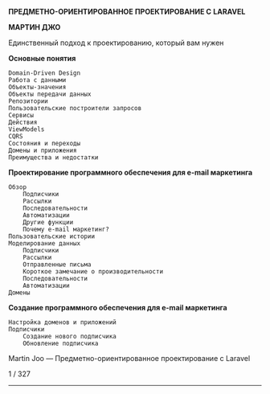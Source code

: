 **ПРЕДМЕТНО-ОРИЕНТИРОВАННОЕ**
**ПРОЕКТИРОВАНИЕ С**
**LARAVEL**

**МАРТИН ДЖО**

Единственный подход к проектированию, который вам нужен

**Основные понятия**

    Domain-Driven Design
    Работа с данными
    Объекты-значения
    Объекты передачи данных
    Репозитории
    Пользовательские построители запросов
    Сервисы
    Действия
    ViewModels
    CQRS
    Состояния и переходы
    Домены и приложения
    Преимущества и недостатки

**Проектирование программного обеспечения для e-mail маркетинга**

    Обзор
        Подписчики
        Рассылки
        Последовательности
        Автоматизации
        Другие функции
        Почему e-mail маркетинг?
    Пользовательские истории
    Моделирование данных
        Подписчики
        Рассылки
        Отправленные письма
        Короткое замечание о производительности
        Последовательности
        Автоматизации
    Домены

**Создание программного обеспечения для e-mail маркетинга**

    Настройка доменов и приложений
    Подписчики
        Создание нового подписчика
        Обновление подписчика

Martin Joo — Предметно-ориентированное проектирование с Laravel

1 / 327

---
